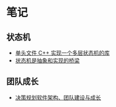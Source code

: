 # 笔记

## 状态机

- [单头文件 C++ 实现一个多层状态机的库](/note/fsm/autofsm/)
- [状态机是抽象和实现的桥梁](/note/fsm/fsm_is_a_bridge/)

## 团队成长

- [决策规划软件架构、团队建设与成长](/note/architecture/architecture_and_team/)
